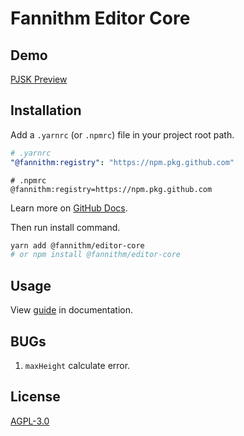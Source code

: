 # Fannithm Editor Core

## Demo

[PJSK Preview](https://pjsk-preview.fannithm.xyz)

## Installation

Add a `.yarnrc` (or `.npmrc`) file in your project root path.

```yaml
# .yarnrc
"@fannithm:registry": "https://npm.pkg.github.com"
```

```properties
# .npmrc
@fannithm:registry=https://npm.pkg.github.com
```

Learn more on [GitHub Docs](https://docs.github.com/en/packages/working-with-a-github-packages-registry/working-with-the-npm-registry#installing-a-package).

Then run install command.

```bash
yarn add @fannithm/editor-core
# or npm install @fannithm/editor-core
```

## Usage

View [guide](https://pjsk-preview.fannithm.xyz/docs/modules/_fannithm_editor_core#guide) in documentation.

## BUGs

1. `maxHeight` calculate error.

## License

[AGPL-3.0](https://github.com/fannithm/editor-core/blob/master/LICENSE)
